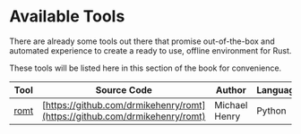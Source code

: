 # Available Tools

There are already some tools out there that promise out-of-the-box and automated experience to create a ready to use, offline environment for Rust.  

These tools will be listed here in this section of the book for convenience.

| Tool | Source Code | Author | Language | License |  
| ---- | ----------- | ------ | -------- | ------- |
| [romt](https://github.com/drmikehenry/romt) | [https://github.com/drmikehenry/romt](https://github.com/drmikehenry/romt) | Michael Henry | Python | MIT |
